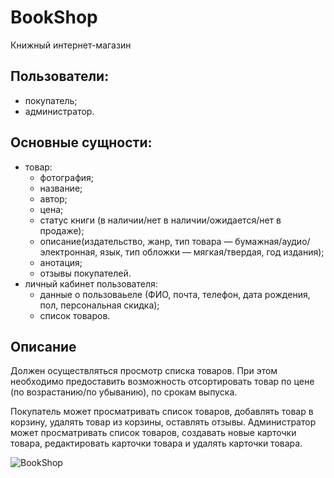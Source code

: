 # BookShop
Книжный интернет-магазин

## Пользователи:
- покупатель;
- администратор. 

## Основные сущности:
- товар:
  - фотография;  
  - название;
  - автор;
  - цена;  
  - статус книги (в наличии/нет в наличии/ожидается/нет в продаже);  
  - описание(издательство, жанр, тип товара — бумажная/аудио/электронная, язык, тип обложки — мягкая/твердая, год издания);  
  - анотация; 
  - отзывы покупателей.  
- личный кабинет пользователя:  
  - данные о пользоваьеле (ФИО, почта, телефон, дата рождения, пол, персональная скидка);  
  - список товаров.   

## Описание
Должен осуществляться просмотр списка товаров. При этом необходимо предоставить возможность отсортировать товар по цене (по возрастанию/по убыванию), по срокам выпуска. 

Покупатель может просматривать список товаров, добавлять товар в корзину, удалять товар из корзины, оставлять отзывы.  Администратор может просматривать список товаров, создавать новые карточки товара, редактировать карточки товара и удалять карточки товара.

![BookShop](https://github.com/AlehinaKatya/BookShop/assets/127509788/45a87594-5f14-4e4e-abca-3937f23d2627)
